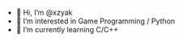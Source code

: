 - 👋 Hi, I’m @xzyak
- 👀 I’m interested in Game Programming / Python
- 🌱 I’m currently learning C/C++

<!---
xzyak/xzyak is a ✨ special ✨ repository because its `README.md` (this file) appears on your GitHub profile.
You can click the Preview link to take a look at your changes.
--->
